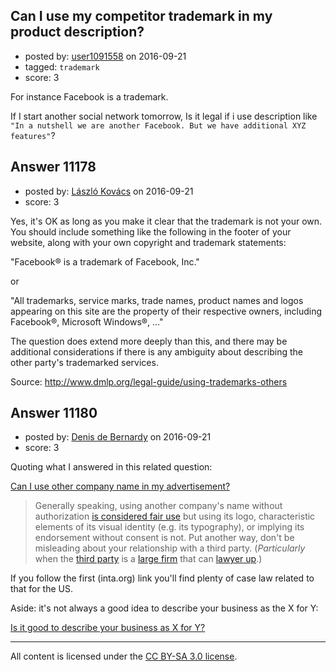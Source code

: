 ## Can I use my competitor trademark in my product description?

- posted by: [user1091558](https://stackexchange.com/users/1098507/user1091558) on 2016-09-21
- tagged: `trademark`
- score: 3

<p>For instance Facebook is a trademark.</p>

<p>If I start another social network tomorrow, Is it legal if i use description like <code>"In a nutshell we are another Facebook. But we have additional XYZ features"</code>?</p>



## Answer 11178

- posted by: [László Kovács](https://stackexchange.com/users/9064103/l-szl-kov-cs) on 2016-09-21
- score: 3

<p>Yes, it's OK as long as you make it clear that the trademark is not your own. You should include something like the following in the footer of your website, along with your own copyright and trademark statements:</p>

<p>"Facebook® is a trademark of Facebook, Inc."</p>

<p>or</p>

<p>"All trademarks, service marks, trade names, product names and logos appearing on this site are the property of their respective owners, including Facebook®, Microsoft Windows®, ..."</p>

<p>The question does extend more deeply than this, and there may be additional considerations if there is any ambiguity about describing the other party's trademarked services.</p>

<p>Source: <a href="http://www.dmlp.org/legal-guide/using-trademarks-others" rel="nofollow">http://www.dmlp.org/legal-guide/using-trademarks-others</a> </p>



## Answer 11180

- posted by: [Denis de Bernardy](https://stackexchange.com/users/182468/denis-de-bernardy) on 2016-09-21
- score: 3

<p>Quoting what I answered in this related question:</p>

<p><a href="https://startups.stackexchange.com/questions/11160/can-i-use-other-company-name-in-my-advertisement">Can I use other company name in my advertisement?</a></p>

<blockquote>
  <p>Generally speaking, using another company's name without authorization <a href="http://www.inta.org/INTABulletin/Pages/NotAllIsFair(Use)inTrademarksandCopyrights.aspx" rel="nofollow noreferrer">is considered fair use</a> but using its logo, characteristic elements of its visual identity (e.g. its typography), or implying its endorsement without consent is not. Put another way, don't be misleading about your relationship with a third party. (<em>Particularly</em> when the <a href="https://gamingreinvented.com/nintendoarticles/top-ten-nintendo-fanworks-cancelled-due-legal-complaints/" rel="nofollow noreferrer">third party</a> is a <a href="http://motherboard.vice.com/read/a-broke-fan-owes-5400-for-trying-to-throw-a-pokemon-themed-party" rel="nofollow noreferrer">large firm</a> that can <a href="https://www.techdirt.com/articles/20100510/0043149349.shtml" rel="nofollow noreferrer">lawyer up</a>.)</p>
</blockquote>

<p>If you follow the first (inta.org) link you'll find plenty of case law related to that for the US.</p>

<p>Aside: it's not always a good idea to describe your business as the X for Y:</p>

<p><a href="https://startups.stackexchange.com/questions/3327/is-it-good-to-describe-your-business-as-x-for-y/">Is it good to describe your business as X for Y?</a></p>




---

All content is licensed under the [CC BY-SA 3.0 license](https://creativecommons.org/licenses/by-sa/3.0/).
